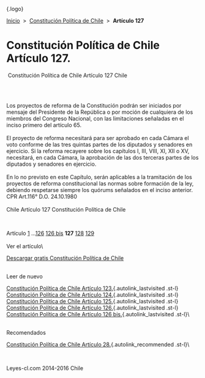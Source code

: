 <div class="wrapper">

[](/index.htm){.logo}
<div class="breadcrumbs">

[Inicio](/index.htm)  &gt;  [Constitución Política de
Chile](/constitucion_politica_de_chile.htm "Constitución Política de Chile")
 &gt;  **Artículo 127**

</div>

<div class="middle">

<div class="container">

Constitución Política de Chile\
Artículo 127.
===============================

<div id="goser">

</div>

﻿
Constitución Política de Chile Artículo 127 Chile

\
﻿
<div id="squareAds">

</div>

<div id="statya">

Los proyectos de reforma de la Constitución podrán ser iniciados por
mensaje del Presidente de la República o por moción de cualquiera de los
miembros del Congreso Nacional, con las limitaciones señaladas en el
inciso primero del artículo 65.\
\
El proyecto de reforma necesitará para ser aprobado en cada Cámara el
voto conforme de las tres quintas partes de los diputados y senadores en
ejercicio. Si la reforma recayere sobre los capítulos I, III, VIII, XI,
XII o XV, necesitará, en cada Cámara, la aprobación de las dos terceras
partes de los diputados y senadores en ejercicio.\
\
En lo no previsto en este Capítulo, serán aplicables a la tramitación de
los proyectos de reforma constitucional las normas sobre formación de la
ley, debiendo respetarse siempre los quórums señalados en el inciso
anterior. CPR Art.116° D.O. 24.10.1980\
\
Chile Artículo 127 Constitución Política de Chile

</div>

﻿
<div id="ads1">

</div>

<div class="breadstat">

Artículo
[1](/constitucion_politica_de_chile/1.htm) ...[126](/constitucion_politica_de_chile/126.htm) [126
bis](/constitucion_politica_de_chile/126%20bis.htm) **127** [128](/constitucion_politica_de_chile/128.htm) [129](/constitucion_politica_de_chile/129.htm) \
\
Ver el artículo\

</div>

[Descargar gratis Constitución Política de
Chile](/constitucion_politica_de_chile/download.htm "Descargar gratis Constitución Política de Chile")
﻿
<div style="clear: left">

</div>

\
Leer de nuevo

[Constitución Política de Chile Artículo
123.](/constitucion_politica_de_chile/123.htm){.autolink_lastvisited
.st-l} [Constitución Política de Chile Artículo
124.](/constitucion_politica_de_chile/124.htm){.autolink_lastvisited
.st-l} [Constitución Política de Chile Artículo
125.](/constitucion_politica_de_chile/125.htm){.autolink_lastvisited
.st-l} [Constitución Política de Chile Artículo
126.](/constitucion_politica_de_chile/126.htm){.autolink_lastvisited
.st-l} [Constitución Política de Chile Artículo 126
bis.](/constitucion_politica_de_chile/126%20bis.htm){.autolink_lastvisited
.st-l}\
<div style="clear: left">

</div>

\
Recomendados

[Constitución Política de Chile Artículo
28.](/constitucion_politica_de_chile/28.htm?utm_source=this&utm_medium=refs&utm_campaign=recommended){.autolink_recommended
.st-l}\

</div>

﻿
<div id="LeftAds">

</div>

</div>

Leyes-cl.com 2014-2016 Chile

</div>

